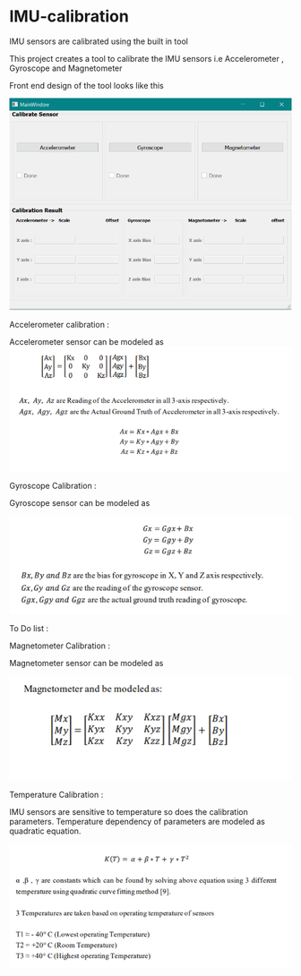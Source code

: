 # IMU-calibration
IMU sensors are calibrated using the built in tool


This project creates a tool to calibrate the IMU sensors i.e Accelerometer , Gyroscope and Magnetometer

Front end design of the tool looks like this

<img src = "Image/Tool.PNG" width=600 >


Accelerometer calibration :

Accelerometer sensor can be modeled as
<img src = "Image/acc.PNG"  >



Gyroscope Calibration :

Gyroscope  sensor can be modeled as

<img src = "Image/gyro.PNG"  >




To Do list :

Magnetometer Calibration :

Magnetometer  sensor can be modeled as


<img src = "Image/magn.PNG"  >


Temperature Calibration :

IMU sensors are sensitive to temperature so does the calibration parameters.
Temperature dependency of parameters are modeled as quadratic equation. 

<img src = "Image/temp.PNG"  >


